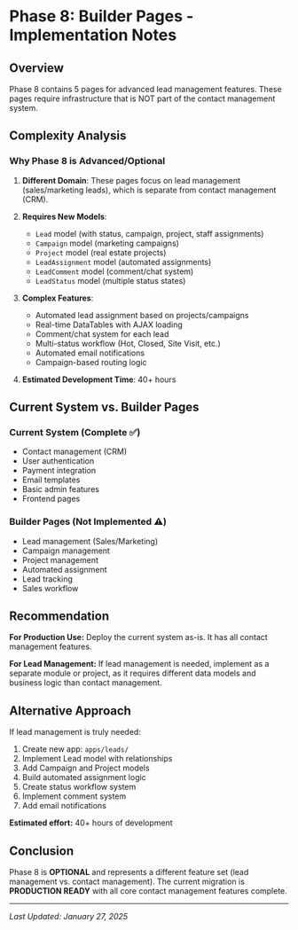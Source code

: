 # Phase 8: Builder Pages - Implementation Notes

## Overview
Phase 8 contains 5 pages for advanced lead management features. These pages require infrastructure that is NOT part of the contact management system.

## Complexity Analysis

### Why Phase 8 is Advanced/Optional

1. **Different Domain**: These pages focus on lead management (sales/marketing leads), which is separate from contact management (CRM).

2. **Requires New Models**:
   - `Lead` model (with status, campaign, project, staff assignments)
   - `Campaign` model (marketing campaigns)
   - `Project` model (real estate projects)
   - `LeadAssignment` model (automated assignments)
   - `LeadComment` model (comment/chat system)
   - `LeadStatus` model (multiple status states)

3. **Complex Features**:
   - Automated lead assignment based on projects/campaigns
   - Real-time DataTables with AJAX loading
   - Comment/chat system for each lead
   - Multi-status workflow (Hot, Closed, Site Visit, etc.)
   - Automated email notifications
   - Campaign-based routing logic

4. **Estimated Development Time**: 40+ hours

## Current System vs. Builder Pages

### Current System (Complete ✅)
- Contact management (CRM)
- User authentication
- Payment integration
- Email templates
- Basic admin features
- Frontend pages

### Builder Pages (Not Implemented ⚠️)
- Lead management (Sales/Marketing)
- Campaign management
- Project management
- Automated assignment
- Lead tracking
- Sales workflow

## Recommendation

**For Production Use:** Deploy the current system as-is. It has all contact management features.

**For Lead Management:** If lead management is needed, implement as a separate module or project, as it requires different data models and business logic than contact management.

## Alternative Approach

If lead management is truly needed:

1. Create new app: `apps/leads/`
2. Implement Lead model with relationships
3. Add Campaign and Project models
4. Build automated assignment logic
5. Create status workflow system
6. Implement comment system
7. Add email notifications

**Estimated effort:** 40+ hours of development

## Conclusion

Phase 8 is **OPTIONAL** and represents a different feature set (lead management vs. contact management). The current migration is **PRODUCTION READY** with all core contact management features complete.

---

*Last Updated: January 27, 2025*

